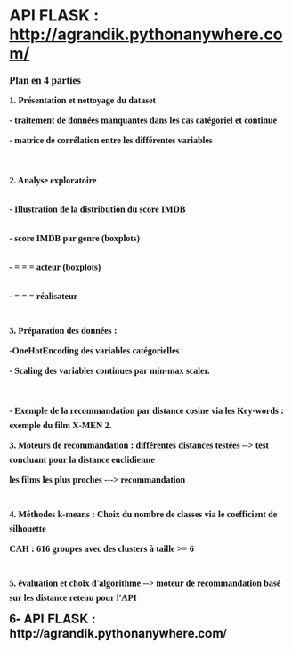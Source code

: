 # API FLASK : http://agrandik.pythonanywhere.com/
 
<h1 style="margin: 0.538em 0px 0px; padding: 0px; font-family: &quot;Helvetica Neue&quot;, Helvetica, Arial, sans-serif; line-height: 1; text-rendering: optimizelegibility; font-size: 25.998px;">
<p style="line-height: 1.625rem; color: rgba(0, 0, 0, 0.92); margin: 10px 0px 0px; box-sizing: border-box; font-family: Montserrat;"><span style="font-size: large;">Plan en 4 parties</span></p>
<p style="line-height: 1.625rem; color: rgba(0, 0, 0, 0.92); margin: 10px 0px 0px; box-sizing: border-box; font-family: Montserrat;"><span style="font-size: medium;">1. Pr&eacute;sentation et nettoyage du dataset</span></p>
<p style="font-size: 16px; line-height: 1.625rem; color: rgba(0, 0, 0, 0.92); margin: 10px 0px 0px; box-sizing: border-box; font-family: Montserrat;">- traitement de donn&eacute;es manquantes dans les cas cat&eacute;goriel et continue</p>
<p style="font-size: 16px; line-height: 1.625rem; color: rgba(0, 0, 0, 0.92); margin: 10px 0px 0px; box-sizing: border-box; font-family: Montserrat;">- matrice de corr&eacute;lation entre les diff&eacute;rentes variables</p>
<p style="font-size: 16px; line-height: 1.625rem; color: rgba(0, 0, 0, 0.92); margin: 10px 0px 0px; box-sizing: border-box; font-family: Montserrat;">&nbsp;</p>
<p style="line-height: 1.625rem; color: rgba(0, 0, 0, 0.92); margin: 10px 0px 0px; box-sizing: border-box; font-family: Montserrat;"><span style="font-size: medium;">2. Analyse exploratoire&nbsp;</span><br /><br /><span style="font-size: 16px;">- Illustration de la distribution du score IMDB</span><br /><br /><span style="font-size: 16px;">- score IMDB par genre (boxplots)</span><br /><br /><span style="font-size: 16px;">- = = = acteur (boxplots)</span><br /><br /><span style="font-size: 16px;">- = = = r&eacute;alisateur</span></p>
<p style="line-height: 1.625rem; color: rgba(0, 0, 0, 0.92); margin: 10px 0px 0px; box-sizing: border-box; font-family: Montserrat;"><br /><span style="font-size: medium;">3. Pr&eacute;paration des donn&eacute;es :</span></p>
<p style="font-size: 16px; line-height: 1.625rem; color: rgba(0, 0, 0, 0.92); margin: 10px 0px 0px; box-sizing: border-box; font-family: Montserrat;">-OneHotEncoding des variables cat&eacute;gorielles</p>
<p style="font-size: 16px; line-height: 1.625rem; color: rgba(0, 0, 0, 0.92); margin: 10px 0px 0px; box-sizing: border-box; font-family: Montserrat;">- Scaling des variables continues par min-max scaler.</p>
<p style="font-size: 16px; line-height: 1.625rem; color: rgba(0, 0, 0, 0.92); margin: 10px 0px 0px; box-sizing: border-box; font-family: Montserrat;">&nbsp;</p>
<p style="font-size: 16px; line-height: 1.625rem; color: rgba(0, 0, 0, 0.92); margin: 10px 0px 0px; box-sizing: border-box; font-family: Montserrat;">- Exemple de la recommandation par distance cosine via les Key-words : exemple du film X-MEN 2.</p>
<p style="line-height: 1.625rem; color: rgba(0, 0, 0, 0.92); margin: 10px 0px 0px; box-sizing: border-box; font-family: Montserrat;"><span style="font-size: medium;">3. Moteurs de recommandation : diff&eacute;rentes distances test&eacute;es --&gt; test concluant pour la distance euclidienne</span></p>
<p style="font-size: 16px; line-height: 1.625rem; color: rgba(0, 0, 0, 0.92); margin: 10px 0px 0px; box-sizing: border-box; font-family: Montserrat;">les films les plus proches ---&gt; recommandation</p>
<p style="line-height: 1.625rem; color: rgba(0, 0, 0, 0.92); margin: 10px 0px 0px; box-sizing: border-box; font-family: Montserrat;"><br /><span style="font-size: medium;">4. M&eacute;thodes k-means : Choix du nombre de classes via le coefficient de silhouette</span></p>
<p style="font-size: 16px; line-height: 1.625rem; color: rgba(0, 0, 0, 0.92); margin: 10px 0px 0px; box-sizing: border-box; font-family: Montserrat;">CAH : 616 groupes avec des clusters &agrave; taille &gt;= 6</p>
<p style="font-size: 16px; line-height: 1.625rem; color: rgba(0, 0, 0, 0.92); margin: 10px 0px 0px; box-sizing: border-box; font-family: Montserrat;"><br />5. &eacute;valuation et choix d'algorithme --&gt; moteur de recommandation bas&eacute; sur les distance retenu pour l'API&nbsp;</p>
<p style="font-size: 16px; line-height: 1.625rem; color: rgba(0, 0, 0, 0.92); margin: 10px 0px 0px; box-sizing: border-box; font-family: Montserrat;"><span style="font-size: 21.994px; font-family: &quot;Helvetica Neue&quot;, Helvetica, Arial, sans-serif;">6- API FLASK : http://agrandik.pythonanywhere.com/</span></p>
</h1>
